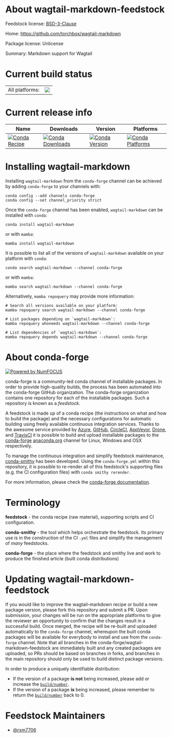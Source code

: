 About wagtail-markdown-feedstock
================================

Feedstock license: [BSD-3-Clause](https://github.com/conda-forge/wagtail-markdown-feedstock/blob/main/LICENSE.txt)

Home: https://github.com/torchbox/wagtail-markdown

Package license: Unlicense

Summary: Markdown support for Wagtail

Current build status
====================


<table><tr><td>All platforms:</td>
    <td>
      <a href="https://dev.azure.com/conda-forge/feedstock-builds/_build/latest?definitionId=21642&branchName=main">
        <img src="https://dev.azure.com/conda-forge/feedstock-builds/_apis/build/status/wagtail-markdown-feedstock?branchName=main">
      </a>
    </td>
  </tr>
</table>

Current release info
====================

| Name | Downloads | Version | Platforms |
| --- | --- | --- | --- |
| [![Conda Recipe](https://img.shields.io/badge/recipe-wagtail--markdown-green.svg)](https://anaconda.org/conda-forge/wagtail-markdown) | [![Conda Downloads](https://img.shields.io/conda/dn/conda-forge/wagtail-markdown.svg)](https://anaconda.org/conda-forge/wagtail-markdown) | [![Conda Version](https://img.shields.io/conda/vn/conda-forge/wagtail-markdown.svg)](https://anaconda.org/conda-forge/wagtail-markdown) | [![Conda Platforms](https://img.shields.io/conda/pn/conda-forge/wagtail-markdown.svg)](https://anaconda.org/conda-forge/wagtail-markdown) |

Installing wagtail-markdown
===========================

Installing `wagtail-markdown` from the `conda-forge` channel can be achieved by adding `conda-forge` to your channels with:

```
conda config --add channels conda-forge
conda config --set channel_priority strict
```

Once the `conda-forge` channel has been enabled, `wagtail-markdown` can be installed with `conda`:

```
conda install wagtail-markdown
```

or with `mamba`:

```
mamba install wagtail-markdown
```

It is possible to list all of the versions of `wagtail-markdown` available on your platform with `conda`:

```
conda search wagtail-markdown --channel conda-forge
```

or with `mamba`:

```
mamba search wagtail-markdown --channel conda-forge
```

Alternatively, `mamba repoquery` may provide more information:

```
# Search all versions available on your platform:
mamba repoquery search wagtail-markdown --channel conda-forge

# List packages depending on `wagtail-markdown`:
mamba repoquery whoneeds wagtail-markdown --channel conda-forge

# List dependencies of `wagtail-markdown`:
mamba repoquery depends wagtail-markdown --channel conda-forge
```


About conda-forge
=================

[![Powered by
NumFOCUS](https://img.shields.io/badge/powered%20by-NumFOCUS-orange.svg?style=flat&colorA=E1523D&colorB=007D8A)](https://numfocus.org)

conda-forge is a community-led conda channel of installable packages.
In order to provide high-quality builds, the process has been automated into the
conda-forge GitHub organization. The conda-forge organization contains one repository
for each of the installable packages. Such a repository is known as a *feedstock*.

A feedstock is made up of a conda recipe (the instructions on what and how to build
the package) and the necessary configurations for automatic building using freely
available continuous integration services. Thanks to the awesome service provided by
[Azure](https://azure.microsoft.com/en-us/services/devops/), [GitHub](https://github.com/),
[CircleCI](https://circleci.com/), [AppVeyor](https://www.appveyor.com/),
[Drone](https://cloud.drone.io/welcome), and [TravisCI](https://travis-ci.com/)
it is possible to build and upload installable packages to the
[conda-forge](https://anaconda.org/conda-forge) [anaconda.org](https://anaconda.org/)
channel for Linux, Windows and OSX respectively.

To manage the continuous integration and simplify feedstock maintenance,
[conda-smithy](https://github.com/conda-forge/conda-smithy) has been developed.
Using the ``conda-forge.yml`` within this repository, it is possible to re-render all of
this feedstock's supporting files (e.g. the CI configuration files) with ``conda smithy rerender``.

For more information, please check the [conda-forge documentation](https://conda-forge.org/docs/).

Terminology
===========

**feedstock** - the conda recipe (raw material), supporting scripts and CI configuration.

**conda-smithy** - the tool which helps orchestrate the feedstock.
                   Its primary use is in the construction of the CI ``.yml`` files
                   and simplify the management of *many* feedstocks.

**conda-forge** - the place where the feedstock and smithy live and work to
                  produce the finished article (built conda distributions)


Updating wagtail-markdown-feedstock
===================================

If you would like to improve the wagtail-markdown recipe or build a new
package version, please fork this repository and submit a PR. Upon submission,
your changes will be run on the appropriate platforms to give the reviewer an
opportunity to confirm that the changes result in a successful build. Once
merged, the recipe will be re-built and uploaded automatically to the
`conda-forge` channel, whereupon the built conda packages will be available for
everybody to install and use from the `conda-forge` channel.
Note that all branches in the conda-forge/wagtail-markdown-feedstock are
immediately built and any created packages are uploaded, so PRs should be based
on branches in forks, and branches in the main repository should only be used to
build distinct package versions.

In order to produce a uniquely identifiable distribution:
 * If the version of a package **is not** being increased, please add or increase
   the [``build/number``](https://docs.conda.io/projects/conda-build/en/latest/resources/define-metadata.html#build-number-and-string).
 * If the version of a package **is** being increased, please remember to return
   the [``build/number``](https://docs.conda.io/projects/conda-build/en/latest/resources/define-metadata.html#build-number-and-string)
   back to 0.

Feedstock Maintainers
=====================

* [@rxm7706](https://github.com/rxm7706/)

